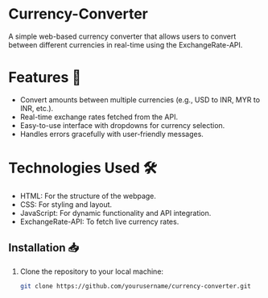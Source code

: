 # Currency-Converter
A simple web-based currency converter that allows users to convert between different currencies in real-time using the ExchangeRate-API.
# Features 🚀
- Convert amounts between multiple currencies (e.g., USD to INR, MYR to INR, etc.).
- Real-time exchange rates fetched from the API.
- Easy-to-use interface with dropdowns for currency selection.
- Handles errors gracefully with user-friendly messages.
# Technologies Used 🛠️
- HTML: For the structure of the webpage.
- CSS: For styling and layout.
- JavaScript: For dynamic functionality and API integration.
- ExchangeRate-API: To fetch live currency rates.
## Installation 📥
1. Clone the repository to your local machine:
   ```bash
   git clone https://github.com/yourusername/currency-converter.git
